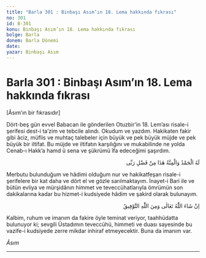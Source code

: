 ```yaml
---
title: "Barla 301 : Binbaşı Asım’ın 18. Lema hakkında fıkrası"
no: 301
id: B-301
konu: Binbaşı Asım’ın 18. Lema hakkında fıkrası
bolge: Barla
donem: Barla Dönemi
date: 
yazar: Binbaşı Asım
---
```


# Barla 301 : Binbaşı Asım’ın 18. Lema hakkında fıkrası

<p class="takdim">[Âsım’ın bir fıkrasıdır]</p>

Dört-beş gün evvel Babacan ile gönderilen Otuzbir’in 18. Lem’ası risale-i şerifesi dest-i ta’zim ve tebcile alındı. Okudum ve yazdım. Hakikaten fakir gibi âciz, müflis ve muhtaç talebeler için büyük ve pek büyük müjde ve pek büyük bir iltifat. Bu müjde ve iltifatın karşılığını ve mukabilinde ne yolda Cenab-ı Hakk’a hamd ü sena ve şükrümü îfa edeceğimi şaşırdım.

<p class="arabic" dir="rtl" title="Meal: “Hamd ve minnet Allah'a mahsustur, bu rabbimin fazlındandır.”">لَهُ الْحَمْدُ وَالْمِنَّةُ هٰذَا مِنْ فَضْلِ رَبِّى</p>

Merbutu bulunduğum ve hâdimi olduğum nur ve hakikatfeşan risale-i şerifelere bir kat daha ve dört el ve gözle sarılmaktayım. İnayet-i Bari ile ve bütün evliya ve mürşidânın himmet ve teveccühatlarıyla ömrümün son dakikalarına kadar bu hizmet-i kudsiyede hâdim ve şakird olarak bulunayım.

<p class="arabic" dir="rtl" title="Meal: “Eğer Allah dilerse. Muvaffakiyet Allahtandır.”">اِنْ شَاءَ اللّٰهُ تَعَالٰى وَمِنَ اللّٰهِ التَّوْفِيقُ</p>

Kalbim, ruhum ve imanım da fakire öyle teminat veriyor, taahhüdatta bulunuyor ki; sevgili Üstadımın teveccühü, himmeti ve duası sayesinde bu vazife-i kudsiyede zerre mikdar inhiraf etmeyecektir. Buna da imanım var.

*Âsım*

***
